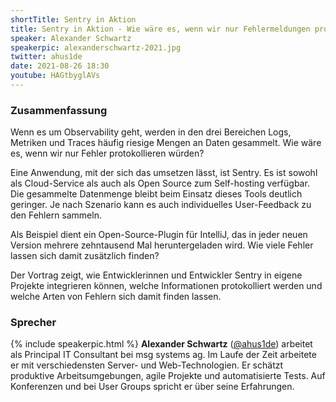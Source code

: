```yaml
---
shortTitle: Sentry in Aktion
title: Sentry in Aktion - Wie wäre es, wenn wir nur Fehlermeldungen protokollieren würden?
speaker: Alexander Schwartz
speakerpic: alexanderschwartz-2021.jpg
twitter: ahus1de
date: 2021-08-26 18:30
youtube: HAGtbyglAVs
---
```


### Zusammenfassung

Wenn es um Observability geht, werden in den drei Bereichen Logs, Metriken und Traces häufig riesige Mengen an Daten gesammelt. Wie wäre es, wenn wir nur Fehler protokollieren würden?

Eine Anwendung, mit der sich das umsetzen lässt, ist Sentry. Es ist sowohl als Cloud-Service als auch als Open Source zum Self-hosting verfügbar. Die gesammelte Datenmenge bleibt beim Einsatz dieses Tools deutlich geringer. Je nach Szenario kann es auch individuelles User-Feedback zu den Fehlern sammeln.

Als Beispiel dient ein Open-Source-Plugin für IntelliJ, das in jeder neuen Version mehrere zehntausend Mal heruntergeladen wird. Wie viele Fehler lassen sich damit zusätzlich finden?

Der Vortrag zeigt, wie Entwicklerinnen und Entwickler Sentry in eigene Projekte integrieren können, welche Informationen protokolliert werden und welche Arten von Fehlern sich damit finden lassen.



### Sprecher

{% include speakerpic.html %}
__Alexander Schwartz__ ([@ahus1de](https://twitter.com/ahus1de))  arbeitet als Principal IT Consultant bei msg systems ag.
Im Laufe der Zeit arbeitete er mit verschiedensten Server- und Web-Technologien. Er schätzt produktive Arbeitsumgebungen, agile Projekte und automatisierte Tests.
Auf Konferenzen und bei User Groups spricht er über seine Erfahrungen.
